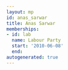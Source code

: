 ```yaml
---
layout: mp
id: anas_sarwar
title: Anas Sarwar
memberships:
- id: lab
  name: Labour Party
  start: '2010-06-08'
  end: 
autogenerated: true
---
```

